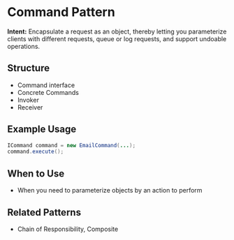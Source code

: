 # Command Pattern

**Intent:** Encapsulate a request as an object, thereby letting you parameterize clients with different requests, queue or log requests, and support undoable operations.

## Structure
- Command interface
- Concrete Commands
- Invoker
- Receiver

## Example Usage
```java
ICommand command = new EmailCommand(...);
command.execute();
```

## When to Use
- When you need to parameterize objects by an action to perform

## Related Patterns
- Chain of Responsibility, Composite
